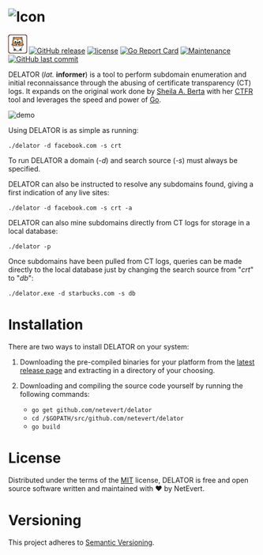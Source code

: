 ![Icon](https://github.com/netevert/delator/blob/master/docs/icon.png)
=======
[![baby-gopher](https://raw.githubusercontent.com/drnic/babygopher-site/gh-pages/images/babygopher-logo-small.png)](http://www.babygopher.org)
[![GitHub release](https://img.shields.io/github/release/netevert/delator.svg?style=flat-square)](https://github.com/netevert/delator/releases)
[![license](https://img.shields.io/github/license/netevert/delator.svg?style=flat-square)](https://github.com/netevert/delator/blob/master/LICENSE)
[![Go Report Card](https://goreportcard.com/badge/github.com/netevert/delator?style=flat-square)](https://goreportcard.com/report/github.com/netevert/delator)
[![Maintenance](https://img.shields.io/maintenance/yes/2021.svg?style=flat-square)]()
[![GitHub last commit](https://img.shields.io/github/last-commit/netevert/delator.svg?style=flat-square)](https://github.com/netevert/delator/commit/master)

DELATOR (*lat.* **informer**) is a tool to perform subdomain enumeration and initial reconnaissance through the abusing of certificate transparency (CT) logs. It expands on the original work done by [Sheila A. Berta](https://github.com/UnaPibaGeek) with her [CTFR](https://github.com/UnaPibaGeek/ctfr) tool and leverages the speed and power of [Go](https://golang.org/).

![demo](https://github.com/netevert/delator/blob/master/docs/demo.gif)

Using DELATOR is as simple as running:

    ./delator -d facebook.com -s crt

To run DELATOR a domain (_-d_) and search source (_-s_) must always be specified.

DELATOR can also be instructed to resolve any subdomains found, giving a first indication of any live sites:

    ./delator -d facebook.com -s crt -a

DELATOR can also mine subdomains directly from CT logs for storage in a local database:

    ./delator -p

Once subdomains have been pulled from CT logs, queries can be made directly to the local database just by changing the search source from "_crt_" to "_db_":

    ./delator.exe -d starbucks.com -s db

Installation
============
There are two ways to install DELATOR on your system:

1. Downloading the pre-compiled binaries for your platform from the [latest release page](https://github.com/netevert/delator/releases) and extracting in a directory of your choosing.

2. Downloading and compiling the source code yourself by running the following commands:

    - ```go get github.com/netevert/delator```
    - `cd /$GOPATH/src/github.com/netevert/delator`
    - `go build`

License
=======

Distributed under the terms of the [MIT](http://www.linfo.org/mitlicense.html) license, DELATOR is free and open
source software written and maintained with ❤ by NetEvert.

Versioning
==========

This project adheres to [Semantic Versioning](https://semver.org/).
